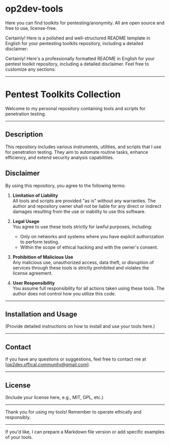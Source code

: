 # op2dev-tools
Here you can find toolkits for pentesting/anonymity. All are open source and free to use, license-free.

Certainly! Here is a polished and well-structured README template in English for your pentesting toolkits repository, including a detailed disclaimer:

Certainly! Here's a professionally formatted README in English for your pentest toolkit repository, including a detailed disclaimer. Feel free to customize any sections:

---

# Pentest Toolkits Collection

Welcome to my personal repository containing tools and scripts for penetration testing.

---

## Description

This repository includes various instruments, utilities, and scripts that I use for penetration testing. They aim to automate routine tasks, enhance efficiency, and extend security analysis capabilities.


## Disclaimer

By using this repository, you agree to the following terms:

1. **Limitation of Liability**  
   All tools and scripts are provided "as is" without any warranties. The author and repository owner shall not be liable for any direct or indirect damages resulting from the use or inability to use this software.

2. **Legal Usage**  
   You agree to use these tools strictly for lawful purposes, including:  
   - Only on networks and systems where you have explicit authorization to perform testing.  
   - Within the scope of ethical hacking and with the owner's consent.

3. **Prohibition of Malicious Use**  
   Any malicious use, unauthorized access, data theft, or disruption of services through these tools is strictly prohibited and violates the license agreement.

4. **User Responsibility**  
   You assume full responsibility for all actions taken using these tools. The author does not control how you utilize this code.

---

## Installation and Usage

(Provide detailed instructions on how to install and use your tools here.)

---

## Contact

If you have any questions or suggestions, feel free to contact me at [op2dev.offical.community@gmail.com].

---

## License

(Include your license here, e.g., MIT, GPL, etc.)

---

Thank you for using my tools! Remember to operate ethically and responsibly.

---

If you'd like, I can prepare a Markdown file version or add specific examples of your tools.
